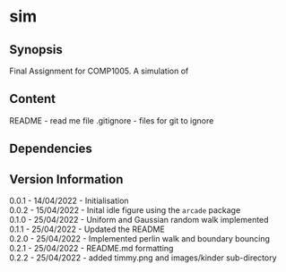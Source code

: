 # sim

## Synopsis

Final Assignment for COMP1005.
A simulation of

## Content

README - read me file
.gitignore - files for git to ignore

## Dependencies

## Version Information
0.0.1 - 14/04/2022 - Initialisation  
0.0.2 - 15/04/2022 - Inital idle figure using the `arcade` package  
0.1.0 - 25/04/2022 - Uniform and Gaussian random walk implemented  
0.1.1 - 25/04/2022 - Updated the README  
0.2.0 - 25/04/2022 - Implemented perlin walk and boundary bouncing  
0.2.1 - 25/04/2022 - README.md formatting  
0.2.2 - 25/04/2022 - added timmy.png and images/kinder sub-directory